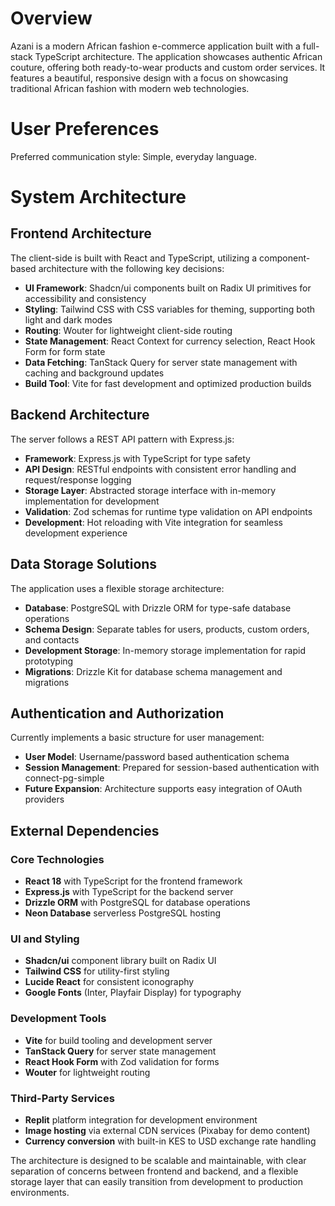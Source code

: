 # Overview

Azani is a modern African fashion e-commerce application built with a full-stack TypeScript architecture. The application showcases authentic African couture, offering both ready-to-wear products and custom order services. It features a beautiful, responsive design with a focus on showcasing traditional African fashion with modern web technologies.

# User Preferences

Preferred communication style: Simple, everyday language.

# System Architecture

## Frontend Architecture
The client-side is built with React and TypeScript, utilizing a component-based architecture with the following key decisions:

- **UI Framework**: Shadcn/ui components built on Radix UI primitives for accessibility and consistency
- **Styling**: Tailwind CSS with CSS variables for theming, supporting both light and dark modes
- **Routing**: Wouter for lightweight client-side routing
- **State Management**: React Context for currency selection, React Hook Form for form state
- **Data Fetching**: TanStack Query for server state management with caching and background updates
- **Build Tool**: Vite for fast development and optimized production builds

## Backend Architecture
The server follows a REST API pattern with Express.js:

- **Framework**: Express.js with TypeScript for type safety
- **API Design**: RESTful endpoints with consistent error handling and request/response logging
- **Storage Layer**: Abstracted storage interface with in-memory implementation for development
- **Validation**: Zod schemas for runtime type validation on API endpoints
- **Development**: Hot reloading with Vite integration for seamless development experience

## Data Storage Solutions
The application uses a flexible storage architecture:

- **Database**: PostgreSQL with Drizzle ORM for type-safe database operations
- **Schema Design**: Separate tables for users, products, custom orders, and contacts
- **Development Storage**: In-memory storage implementation for rapid prototyping
- **Migrations**: Drizzle Kit for database schema management and migrations

## Authentication and Authorization
Currently implements a basic structure for user management:

- **User Model**: Username/password based authentication schema
- **Session Management**: Prepared for session-based authentication with connect-pg-simple
- **Future Expansion**: Architecture supports easy integration of OAuth providers

## External Dependencies

### Core Technologies
- **React 18** with TypeScript for the frontend framework
- **Express.js** with TypeScript for the backend server
- **Drizzle ORM** with PostgreSQL for database operations
- **Neon Database** serverless PostgreSQL hosting

### UI and Styling
- **Shadcn/ui** component library built on Radix UI
- **Tailwind CSS** for utility-first styling
- **Lucide React** for consistent iconography
- **Google Fonts** (Inter, Playfair Display) for typography

### Development Tools
- **Vite** for build tooling and development server
- **TanStack Query** for server state management
- **React Hook Form** with Zod validation for forms
- **Wouter** for lightweight routing

### Third-Party Services
- **Replit** platform integration for development environment
- **Image hosting** via external CDN services (Pixabay for demo content)
- **Currency conversion** with built-in KES to USD exchange rate handling

The architecture is designed to be scalable and maintainable, with clear separation of concerns between frontend and backend, and a flexible storage layer that can easily transition from development to production environments.